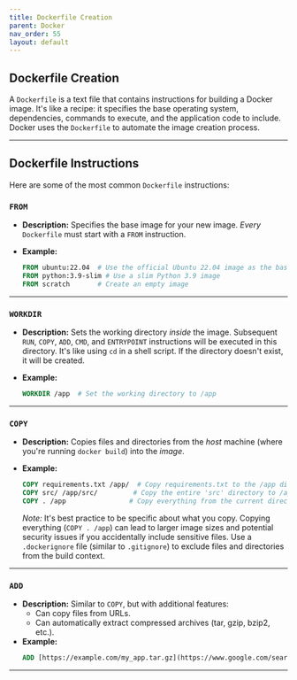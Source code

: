 ```yaml
---
title: Dockerfile Creation
parent: Docker
nav_order: 55
layout: default
---
```


## Dockerfile Creation

A `Dockerfile` is a text file that contains instructions for building a Docker image. It's like a recipe: it specifies the base operating system, dependencies, commands to execute, and the application code to include. Docker uses the `Dockerfile` to automate the image creation process.

---

## Dockerfile Instructions

Here are some of the most common `Dockerfile` instructions:

### `FROM`

- **Description:** Specifies the base image for your new image. _Every_ `Dockerfile` must start with a `FROM` instruction.
- **Example:**

  ```dockerfile
  FROM ubuntu:22.04  # Use the official Ubuntu 22.04 image as the base
  FROM python:3.9-slim # Use a slim Python 3.9 image
  FROM scratch       # Create an empty image
  ```

---

### `WORKDIR`

- **Description:** Sets the working directory _inside_ the image. Subsequent `RUN`, `COPY`, `ADD`, `CMD`, and `ENTRYPOINT` instructions will be executed in this directory. It's like using `cd` in a shell script. If the directory doesn't exist, it will be created.
- **Example:**

  ```dockerfile
  WORKDIR /app  # Set the working directory to /app
  ```

---

### `COPY`

- **Description:** Copies files and directories from the _host_ machine (where you're running `docker build`) into the _image_.
- **Example:**

  ```dockerfile
  COPY requirements.txt /app/  # Copy requirements.txt to the /app directory in the image
  COPY src/ /app/src/         # Copy the entire 'src' directory to /app/src/
  COPY . /app                # Copy everything from the current directory to /app (be careful with this!)
  ```

  _Note:_ It's best practice to be specific about what you copy. Copying everything (`COPY . /app`) can lead to larger image sizes and potential security issues if you accidentally include sensitive files. Use a `.dockerignore` file (similar to `.gitignore`) to exclude files and directories from the build context.

---

### `ADD`

- **Description:** Similar to `COPY`, but with additional features:
  - Can copy files from URLs.
  - Can automatically extract compressed archives (tar, gzip, bzip2, etc.).
- **Example:**
  ```dockerfile
  ADD [https://example.com/my_app.tar.gz](https://www.google.com/search?q=https://example.com/my_app.tar.gz) /tmp/
  ```

---
